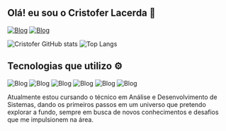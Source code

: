 ## Olá! eu sou o Cristofer Lacerda 👋

[![Blog](https://img.shields.io/badge/LinkedIn-0077B5?style=for-the-badge&logo=linkedin&logoColor=white)](https://www.linkedin.com/in/cristofer-lacerda-86985b357/)
[![Blog](https://img.shields.io/badge/Instagram-E4405F?style=for-the-badge&logo=instagram&logoColor=white)](https://www.instagram.com/lacerdaxz_k/)

![Cristofer GitHub stats](https://github-readme-stats.vercel.app/api?username=CristoferLacerda&show_icons=true&theme=dracula)
![Top Langs](https://github-readme-stats.vercel.app/api/top-langs/?username=anuraghazra&layout=compact)

 ## Tecnologias que utilizo ⚙

![Blog](https://img.shields.io/badge/HTML5-E34F26?style=for-the-badge&logo=html5&logoColor=white)
![Blog](https://img.shields.io/badge/CSS3-1572B6?style=for-the-badge&logo=css3&logoColor=white)
![Blog](https://img.shields.io/badge/JavaScript-F7DF1E?style=for-the-badge&logo=javascript&logoColor=black)
![Blog](https://img.shields.io/badge/Express.js-404D59?style=for-the-badge)
![Blog](https://img.shields.io/badge/Node.js-43853D?style=for-the-badge&logo=node.js&logoColor=white)
![Blog](https://img.shields.io/badge/MySQL-00000F?style=for-the-badge&logo=mysql&logoColor=white)
<br/>

Atualmente estou cursando o técnico em Análise e Desenvolvimento de Sistemas, dando os primeiros passos em um universo que pretendo explorar a fundo, sempre em busca de novos conhecimentos e desafios que me impulsionem na área.
